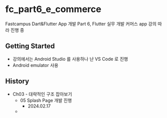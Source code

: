 # fc_part6_e_commerce

Fastcampus Dart&Flutter App 개발 Part 6, Flutter 실무 개발
커머스 app 강의 따라 진행 중

## Getting Started

- 강의에서는 Android Studio 를 사용하나 난 VS Code 로 진행
- Android emulator 사용

## History
- Ch03 - 대략적인 구조 잡아보기
  - 05 Splash Page 개발 진행
    - 2024.02.17
  - 
